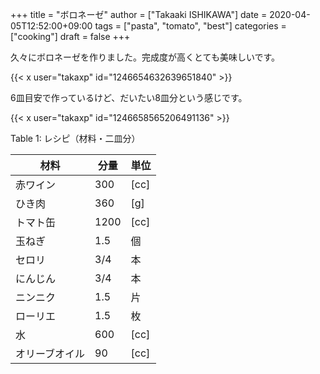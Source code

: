 +++
title = "ボロネーゼ"
author = ["Takaaki ISHIKAWA"]
date = 2020-04-05T12:52:00+09:00
tags = ["pasta", "tomato", "best"]
categories = ["cooking"]
draft = false
+++

久々にボロネーゼを作りました。完成度が高くとても美味しいです。  

{{< x user="takaxp" id="1246654632639651840" >}}  

6皿目安で作っているけど、だいたい8皿分という感じです。  

{{< x user="takaxp" id="1246658565206491136" >}}  

<div class="table-caption">
  <span class="table-number">Table 1</span>:
  レシピ（材料・二皿分）
</div>

| 材料    | 分量 | 単位 |
|-------|----|----|
| 赤ワイン | 300  | [cc] |
| ひき肉  | 360  | [g]  |
| トマト缶 | 1200 | [cc] |
| 玉ねぎ  | 1.5  | 個   |
| セロリ  | 3/4  | 本   |
| にんじん | 3/4  | 本   |
| ニンニク | 1.5  | 片   |
| ローリエ | 1.5  | 枚   |
| 水      | 600  | [cc] |
| オリーブオイル | 90   | [cc] |
